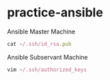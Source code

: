 # practice-ansible


Ansible Master Machine
```javascript
cat ~/.ssh/id_rsa.pub
```

Ansible Subservant Machine
```javascript
vim ~/.ssh/authorized_keys
```
